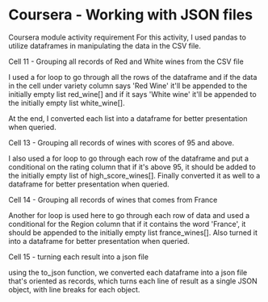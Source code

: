 # Coursera - Working with JSON files
Coursera module activity requirement
For this activity, I used pandas to utilize dataframes in manipulating the data in the CSV file. 


Cell 11 - Grouping all records of Red and White wines from the CSV file

I used a for loop to go through all the rows of the dataframe and if the data in the cell under variety column says 'Red Wine' it'll be appended to the initially empty list red_wine[] and if it says 'White wine' it'll be appended to the initially empty list white_wine[].

At the end, I converted each list into a dataframe for better presentation when queried. 


Cell 13 - Grouping all records of wines with scores of 95 and above. 

I also used a for loop to go through each row of the dataframe and put a conditional on the rating column that if it's above 95, it should be added to the initially empty list of high_score_wines[]. Finally converted it as well to a dataframe for better presentation when queried.


Cell 14 - Grouping all records of wines that comes from France

Another for loop is used here to go through each row of data and used a conditional for the Region column that if it contains the word 'France', it should be appended to the initially empty list france_wines[]. Also turned it into a dataframe for better presentation when queried.


Cell 15 - turning each result into a json file

using the to_json function, we converted each dataframe into a json file that's oriented as records, which turns each line of result as a single JSON object, with line breaks for each object. 

